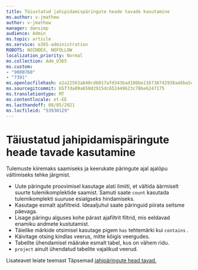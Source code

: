 ```yaml
---
title: Täiustatud jahipidamispäringute heade tavade kasutamine
ms.author: v-jmathew
author: v-jmathew
manager: dansimp
audience: Admin
ms.topic: article
ms.service: o365-administration
ROBOTS: NOINDEX, NOFOLLOW
localization_priority: Normal
ms.collection: Adm_O365
ms.custom:
- "9000760"
- "7391"
ms.openlocfilehash: e2a22563a840cd6017afd343bad108be216738742938a48ba5ceb1010fd16098
ms.sourcegitcommit: b5f7da89a650d2915dc652449623c78be6247175
ms.translationtype: MT
ms.contentlocale: et-EE
ms.lasthandoff: 08/05/2021
ms.locfileid: "53930129"
---
```

# <a name="apply-best-practices-for-advanced-hunting-queries"></a>Täiustatud jahipidamispäringute heade tavade kasutamine

Tulemuste kiiremaks saamiseks ja keerukate päringute ajal ajalõpu vältimiseks tehke järgmist.

- Uute päringute proovimisel kasutage alati limiiti, et vältida äärmiselt suurte tulemikomplektide saamist. Samuti saate `count` kasutada tulemikomplekti suuruse esialgseks hindamiseks.
- Kasutage esmalt ajafiltreid. Ideaaljuhul saate päringuid piirata seitsme päevaga.
- Lisage päringu alguses kohe pärast ajafiltrit filtrid, mis eeldavad enamiku andmete kustutamist.
- Täielike märkide otsimisel kasutage pigem `has` tehtemärki kui `contains` .
- Käivitage otsing kindlas veerus, mitte kõigis veergudes.
- Tabelite ühendamisel määrake esmalt tabel, kus on vähem ridu.
- `project` ainult ühendatud tabelite vajalikud veerud.

Lisateavet leiate teemast Täpsemad [jahipäringute head tavad.](https://go.microsoft.com/fwlink/?linkid=2144812)
